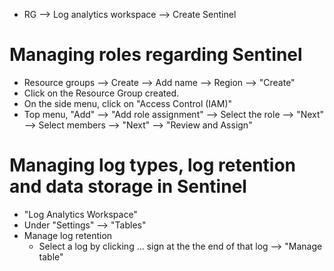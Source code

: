 * RG --> Log analytics workspace --> Create Sentinel

# Managing roles regarding Sentinel
* Resource groups --> Create --> Add name --> Region --> "Create"
* Click on the Resource Group created.
* On the side menu, click on "Access Control (IAM)"
* Top menu, "Add" --> "Add role assignment" --> Select the role --> "Next" --> Select members --> "Next" --> "Review and Assign"

# Managing log types, log retention and data storage in Sentinel
* "Log Analytics Workspace"
* Under "Settings" --> "Tables"
* Manage log retention
    * Select a log by clicking ... sign at the the end of that log --> "Manage table"
